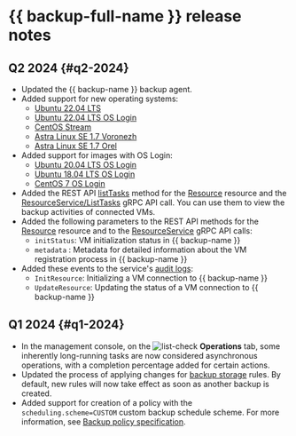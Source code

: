 # {{ backup-full-name }} release notes

## Q2 2024 {#q2-2024}

* Updated the {{ backup-name }} backup agent.
* Added support for new operating systems:
   * [Ubuntu 22.04 LTS](/marketplace/products/yc/ubuntu-22-04-lts)
   * [Ubuntu 22.04 LTS OS Login](/marketplace/products/yc/ubuntu-2204-lts-oslogin)
   * [CentOS Stream](/marketplace/products/yc/centos-stream-8)
   * [Astra Linux SE 1.7 Voronezh](/marketplace/products/astralinux/alse)
   * [Astra Linux SE 1.7 Orel](/marketplace/products/astralinux/alse-orel)
* Added support for images with OS Login:
   * [Ubuntu 20.04 LTS OS Login](/marketplace/products/yc/ubuntu-2004-lts-oslogin)
   * [Ubuntu 18.04 LTS OS Login](/marketplace/products/yc/ubuntu-1804-lts-oslogin)
   * [CentOS 7 OS Login](/marketplace/products/yc/centos-7-oslogin)
* Added the REST API [listTasks](./backup/api-ref/Resource/listTasks.md) method for the [Resource](./backup/api-ref/Resource/index.md) resource and the [ResourceService/ListTasks](./backup/api-ref/grpc/resource_service.md#ListTasks) gRPC API call. You can use them to view the backup activities of connected VMs.
* Added the following parameters to the REST API methods for the [Resource](./backup/api-ref/Resource/index.md) resource and to the [ResourceService](./backup/api-ref/grpc/resource_service.md) gRPC API calls:
   * `initStatus`: VM initialization status in {{ backup-name }}
   * `metadata` : Metadata for detailed information about the VM registration process in {{ backup-name }}
* Added these events to the service's [audit logs](at-ref.md):
   * `InitResource`: Initializing a VM connection to {{ backup-name }}
   * `UpdateResource`: Updating the status of a VM connection to {{ backup-name }}

## Q1 2024 {#q1-2024}

* In the management console, on the ![list-check](../_assets/console-icons/list-check.svg) **Operations** tab, some inherently long-running tasks are now considered asynchronous operations, with a completion percentage added for certain actions.
* Updated the process of applying changes for [backup storage](./concepts/policy.md#retention) rules. By default, new rules will now take effect as soon as another backup is created.
* Added support for creation of a policy with the `scheduling.scheme=CUSTOM` custom backup schedule scheme. For more information, see [Backup policy specification](./concepts/policy.md#specification).